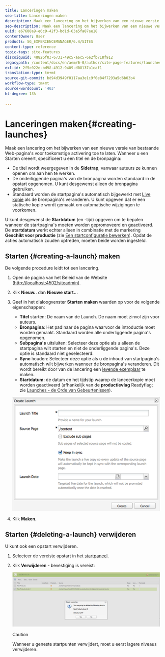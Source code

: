 ```yaml
---
title: Lanceringen maken
seo-title: Lanceringen maken
description: Maak een lancering om het bijwerken van een nieuwe versie van bestaande Web-pagina's voor toekomstige activering toe te laten. Wanneer u een Starten creeert, specificeert u een titel en de bronpagina.
seo-description: Maak een lancering om het bijwerken van een nieuwe versie van bestaande Web-pagina's voor toekomstige activering toe te laten. Wanneer u een Starten creeert, specificeert u een titel en de bronpagina.
uuid: e67608a9-e6c9-42f3-bd1d-63a5fa87ae18
contentOwner: User
products: SG_EXPERIENCEMANAGER/6.4/SITES
content-type: reference
topic-tags: site-features
discoiquuid: 48826f03-6731-49c5-a6c5-6e2fb718f912
legacypath: /content/docs/en/aem/6-0/author/site-page-features/launches
exl-id: 2f5c022e-bd98-4912-9409-d08137a1caf1
translation-type: tm+mt
source-git-commit: bd94d3949f0117aa3e1c9f0e84f7293a5d6b03b4
workflow-type: tm+mt
source-wordcount: '403'
ht-degree: 13%

---
```


# Lanceringen maken{#creating-launches}

Maak een lancering om het bijwerken van een nieuwe versie van bestaande Web-pagina&#39;s voor toekomstige activering toe te laten. Wanneer u een Starten creeert, specificeert u een titel en de bronpagina:

* De titel wordt weergegeven in de **Sidetrap**, vanwaar auteurs ze kunnen openen om aan hen te werken.
* De onderliggende pagina&#39;s van de bronpagina worden standaard in de opstart opgenomen. U kunt desgewenst alleen de bronpagina gebruiken.
* Standaard worden de startpagina&#39;s automatisch bijgewerkt met [Live kopie](/help/sites-administering/msm.md) als de bronpagina&#39;s veranderen. U kunt opgeven dat er een statische kopie wordt gemaakt om automatische wijzigingen te voorkomen.

U kunt desgewenst de **Startdatum** (en -tijd) opgeven om te bepalen wanneer de startpagina&#39;s moeten worden gepromoveerd en geactiveerd. De **startdatum** werkt echter alleen in combinatie met de markering **Geschikt voor productie** (zie [Een startconfiguratie bewerken](/help/sites-classic-ui-authoring/classic-launches-editing.md#editing-a-launch-configuration)). Opdat de acties automatisch zouden optreden, moeten beide worden ingesteld.

## Starten {#creating-a-launch} maken

De volgende procedure leidt tot een lancering.

1. Open de pagina van het Beleid van de Website ([http://localhost:4502/siteadmin](http://localhost:4502/siteadmin)).
1. Klik **Nieuw..** dan **Nieuwe start..**.
1. Geef in het dialoogvenster **Starten maken** waarden op voor de volgende eigenschappen:

   * **Titel** starten: De naam van de Launch. De naam moet zinvol zijn voor auteurs.
   * **Bronpagina**: Het pad naar de pagina waarvoor de introductie moet worden gemaakt. Standaard worden alle onderliggende pagina&#39;s opgenomen.
   * **Subpagina&#39;s** uitsluiten: Selecteer deze optie als u alleen de startpagina wilt starten en niet de onderliggende pagina&#39;s. Deze optie is standaard niet geselecteerd.
   * **Sync** houden: Selecteer deze optie als u de inhoud van startpagina&#39;s automatisch wilt bijwerken wanneer de bronpagina&#39;s veranderen. Dit wordt bereikt door van de lancering een [levende exemplaar](/help/sites-administering/msm.md) te maken.
   * **Startdatum**: de datum en het tijdstip waarop de lanceerkopie moet worden geactiveerd (afhankelijk van de  **productievlag** Readyflag; zie  [Launches - de Orde van Gebeurtenissen](/help/sites-authoring/launches.md#launches-the-order-of-events)).

   ![chlimage_1-99](assets/chlimage_1-99.png)

1. Klik **Maken**.

## Starten {#deleting-a-launch} verwijderen

U kunt ook een opstart verwijderen.

1. Selecteer de vereiste opstart in het [startpaneel](/help/sites-classic-ui-authoring/classic-launches.md).
1. Klik **Verwijderen** - bevestiging is vereist:

   ![chlimage_1-100](assets/chlimage_1-100.png)

   >[!CAUTION]
   >
   >Wanneer u geneste startpunten verwijdert, moet u eerst lagere niveaus verwijderen.

